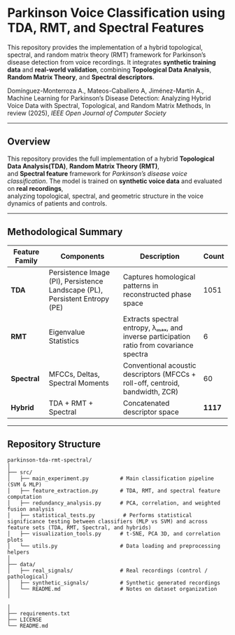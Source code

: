# Parkinson Voice Classification using TDA, RMT, and Spectral Features

This repository provides the implementation of a hybrid topological, spectral, and random matrix theory (RMT) framework for Parkinson’s disease detection from voice recordings.  It integrates **synthetic training data** and **real-world validation**, combining **Topological Data Analysis**, **Random Matrix Theory**, and **Spectral descriptors**.


Domínguez-Monterroza A., Mateos-Caballero A, Jiménez-Martín A., Machine Learning for Parkinson’s Disease Detection: Analyzing Hybrid Voice Data with Spectral, Topological, and Random Matrix Methods, In review (2025), *IEEE Open Journal of Computer Society* 


---

## Overview  

This repository provides the full implementation of a hybrid **Topological Data Analysis(TDA)**, **Random Matrix Theory (RMT)**,  
and **Spectral feature** framework for *Parkinson’s disease voice classification*.   The model is trained on **synthetic voice data** and evaluated on **real recordings**,  
analyzing topological, spectral, and geometric structure in the voice dynamics of patients and controls.  

---

## Methodological Summary  

| Feature Family | Components | Description | Count |
|----------------|-------------|--------------|--------|
| **TDA** | Persistence Image (PI), Persistence Landscape (PL), Persistent Entropy (PE) | Captures homological patterns in reconstructed phase space | 1051 |
| **RMT** | Eigenvalue Statistics | Extracts spectral entropy, λₘₐₓ, and inverse participation ratio from covariance spectra | 6 |
| **Spectral** | MFCCs, Deltas, Spectral Moments | Conventional acoustic descriptors (MFCCs + roll-off, centroid, bandwidth, ZCR) | 60 |
| **Hybrid** | TDA + RMT + Spectral | Concatenated descriptor space | **1117** |

---

## Repository Structure  

```plaintext
parkinson-tda-rmt-spectral/
│
├── src/
│   ├── main_experiment.py          # Main classification pipeline (SVM & MLP)
│   ├── feature_extraction.py       # TDA, RMT, and spectral feature computation
│   ├── redundancy_analysis.py      # PCA, correlation, and weighted fusion analysis
│   ├── statistical_tests.py         # Performs statistical significance testing between classifiers (MLP vs SVM) and across feature sets (TDA, RMT, Spectral, and hybrids)
│   ├── visualization_tools.py      # t-SNE, PCA 3D, and correlation plots
│   └── utils.py                    # Data loading and preprocessing helpers
│
├── data/
│   ├── real_signals/               # Real recordings (control / pathological)
│   ├── synthetic_signals/          # Synthetic generated recordings
│   └── README.md                   # Notes on dataset organization
│

│
├── requirements.txt
├── LICENSE
└── README.md
